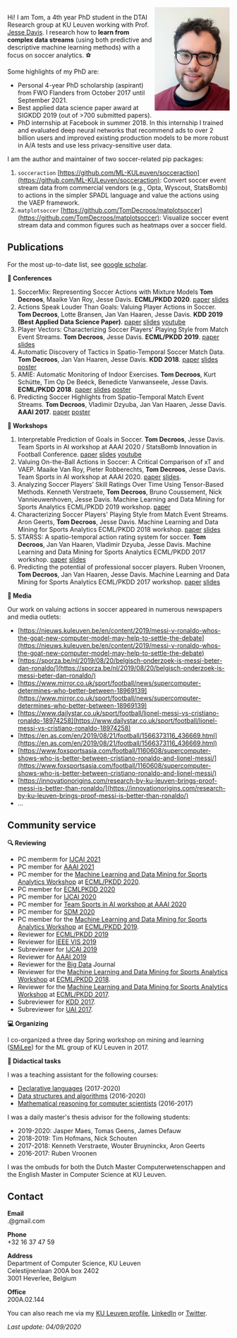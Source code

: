 <img align="right" width="170" src="https://github.com/TomDecroos/TomDecroos.github.io/raw/master/headshot_tom_small.jpg">

Hi! I am Tom, a 4th year PhD student in the DTAI Research group at KU Leuven working with Prof. [Jesse Davis](https://people.cs.kuleuven.be/~jesse.davis/). I research how to **learn from complex data streams** (using both predictive and descriptive machine learning methods) with a focus on soccer analytics. :soccer:

Some highlights of my PhD are:
- Personal 4-year PhD scholarship (aspirant) from FWO Flanders from October 2017 until September 2021.
- Best applied data science paper award at SIGKDD 2019 (out of >700 submitted papers).
- PhD internship at Facebook in summer 2018. In this internship I trained and evaluated deep neural networks that recommend ads to over 2 billion users and improved existing production models to be more robust in A/A tests and use less privacy-sensitive user data.

I am the author and maintainer of two soccer-related pip packages:
1. `socceraction` [https://github.com/ML-KULeuven/socceraction](https://github.com/ML-KULeuven/socceraction): Convert soccer event stream data from commercial vendors (e.g., Opta, Wyscout, StatsBomb) to actions in the simpler SPADL language and value the actions using the VAEP framework.
2. `matplotsoccer` [https://github.com/TomDecroos/matplotsoccer](https://github.com/TomDecroos/matplotsoccer): Visualize soccer event stream data and common figures such as heatmaps over a soccer field.

## Publications

For the most up-to-date list, see [google scholar](https://scholar.google.be/citations?user=qjT9xpQAAAAJ&hl=en).

**:blue_book: Conferences**
1. SoccerMix: Representing Soccer Actions with Mixture Models **Tom Decroos**, Maaike Van Roy, Jesse Davis. **ECML/PKDD 2020**. [paper](reports/ecml_2020.pdf) [slides](reports/soccermix-presentation.pdf) 
2. Actions Speak Louder Than Goals: Valuing Player Actions in Soccer. **Tom Decroos**, Lotte Bransen, Jan Van Haaren, Jesse Davis. **KDD 2019 (Best Applied Data Science  Paper)**. [paper](reports/kdd19_tomd.pdf) [slides](reports/kdd2019_tomd_slides.pdf)  [youtube](https://www.youtube.com/watch?v=S_WJwqfVNis])
3. Player Vectors: Characterizing Soccer Players' Playing Style from Match Event Streams. **Tom Decroos**, Jesse Davis. **ECML/PKDD 2019**. [paper](reports/ecml19_tomd.pdf) [slides](reports/playing-style-wide-v2.pdf) 
4. Automatic Discovery of Tactics in Spatio-Temporal Soccer Match Data.
**Tom Decroos**, Jan Van Haaren, Jesse Davis. **KDD 2018**. [paper](https://lirias.kuleuven.be/retrieve/510838) [slides](reports/tactics-wide-v2.pdf) [poster](reports/tactics-poster.pdf)
5. AMIE: Automatic Monitoring of Indoor Exercises. **Tom Decroos**, Kurt Schütte, Tim Op De Beéck, Benedicte Vanwanseele, Jesse Davis. **ECML/PKDD 2018**. [paper](https://lirias.kuleuven.be/retrieve/514399) [slides](reports/amie-v3.pptx) [poster](reports/amie-poster.pdf)
6. Predicting Soccer Highlights from Spatio-Temporal Match Event Streams. **Tom Decroos**, Vladimir Dzyuba, Jan Van Haaren, Jesse Davis. **AAAI 2017**. [paper](https://lirias.kuleuven.be/retrieve/415729) [poster](reports/AAAI17poster.pdf)

**:orange_book: Workshops**
1. Interpretable Prediction of Goals in Soccer. **Tom Decroos**, Jesse Davis. Team Sports in AI workshop at AAAI 2020 / StatsBomb Innovation in Football Conference. [paper](reports/interpret_vaep.pdf) [slides](reports/tom-decroos-interpretable-models.pdf) [youtube](https://www.youtube.com/watch?v=i7Ra4Qv4_m4)
2. Valuing On-the-Ball Actions in Soccer: A Critical Comparison of xT and VAEP. Maaike Van Roy, Pieter Robberechts, **Tom Decroos**, Jesse Davis. Team Sports in AI workshop at AAAI 2020. [paper](reports/xt_vs_vaep.pdf) [slides](xt_vs_vaep_slides.pdf).
3. Analyzing Soccer Players’ Skill Ratings Over Time Using Tensor-Based Methods. Kenneth Verstraete, **Tom Decroos**, Bruno Coussement, Nick Vannieuwenhoven, Jesse Davis. Machine Learning and Data Mining for Sports Analytics ECML/PKDD 2019 workshop. [paper](reports/mlsa19-verstraete.pdf) 
4. Characterizing Soccer Players' Playing Style from Match Event Streams. Aron Geerts, **Tom Decroos**, Jesse Davis. Machine Learning and Data Mining for Sports Analytics ECML/PKDD 2018 workshop. [paper](https://lirias.kuleuven.be/retrieve/517045) [slides](reports/player-vectors-v2.pptx)
5. STARSS: A spatio-temporal action rating system for soccer. **Tom Decroos**, Jan Van Haaren, Vladimir Dzyuba, Jesse Davis. Machine Learning and Data Mining for Sports Analytics ECML/PKDD 2017 workshop. [paper](https://lirias.kuleuven.be/retrieve/465691) [slides](reports/STARSS.pdf)
6. Predicting the potential of professional soccer players. Ruben Vroonen, **Tom Decroos**, Jan Van Haaren, Jesse Davis. Machine Learning and Data Mining for Sports Analytics ECML/PKDD 2017 workshop. [paper](https://lirias.kuleuven.be/retrieve/465703) [slides](reports/APROPOS.pdf)

**:newspaper: Media**

Our work on valuing actions in soccer appeared in numerous newspapers and media outlets:
- [https://nieuws.kuleuven.be/en/content/2019/messi-v-ronaldo-whos-the-goat-new-computer-model-may-help-to-settle-the-debate](https://nieuws.kuleuven.be/en/content/2019/messi-v-ronaldo-whos-the-goat-new-computer-model-may-help-to-settle-the-debate)
- [https://sporza.be/nl/2019/08/20/belgisch-onderzoek-is-messi-beter-dan-ronaldo/](https://sporza.be/nl/2019/08/20/belgisch-onderzoek-is-messi-beter-dan-ronaldo/)
- [https://www.mirror.co.uk/sport/football/news/supercomputer-determines-who-better-between-18969139](https://www.mirror.co.uk/sport/football/news/supercomputer-determines-who-better-between-18969139)
- [https://www.dailystar.co.uk/sport/football/lionel-messi-vs-cristiano-ronaldo-18974258](https://www.dailystar.co.uk/sport/football/lionel-messi-vs-cristiano-ronaldo-18974258)
- [https://en.as.com/en/2019/08/21/football/1566373116_436669.html](https://en.as.com/en/2019/08/21/football/1566373116_436669.html)
- [https://www.foxsportsasia.com/football/1160608/supercomputer-shows-who-is-better-between-cristiano-ronaldo-and-lionel-messi/](https://www.foxsportsasia.com/football/1160608/supercomputer-shows-who-is-better-between-cristiano-ronaldo-and-lionel-messi/)
- [https://innovationorigins.com/research-by-ku-leuven-brings-proof-messi-is-better-than-ronaldo/](https://innovationorigins.com/research-by-ku-leuven-brings-proof-messi-is-better-than-ronaldo/)
- ...

## Community service

**:mag: Reviewing**
- PC memberm for [IJCAI 2021](https://ijcai-21.org/)
- PC member for [AAAI 2021](https://aaai.org/Conferences/AAAI-21/)
- PC member for the [Machine Learning and Data Mining for Sports Analytics Workshop](https://dtai.cs.kuleuven.be/events/MLSA19) at [ECML/PKDD 2020](http://ecmlpkdd2019.org/).
- PC member for [ECMLPKDD 2020](https://ecmlpkdd2020.net/)
- PC member for [IJCAI 2020](https://ijcai20.org/)
- PC member for [Team Sports in AI workshop at AAAI 2020](https://ai-teamsports.weebly.com/)
- PC member for [SDM 2020](https://www.siam.org/conferences/cm/conference/sdm20)
- PC member for the [Machine Learning and Data Mining for Sports Analytics Workshop](https://dtai.cs.kuleuven.be/events/MLSA19) at [ECML/PKDD 2019](http://ecmlpkdd2019.org/).
- Reviewer for [ECML/PKDD 2019](http://www.ecmlpkdd2019.org/) 
- Reviewer for [IEEE VIS 2019](http://ieeevis.org/year/2019/welcome)
- Subreviewer for [IJCAI 2019](https://ijcai19.org/)
- Reviewer for [AAAI 2019](https://aaai.org/Conferences/AAAI-19/)
- Reviewer for the [Big Data](https://home.liebertpub.com/publications/big-data/611/overview) Journal
- Reviewer for the [Machine Learning and Data Mining for Sports Analytics Workshop](https://dtai.cs.kuleuven.be/events/MLSA18) at [ECML/PKDD 2018](http://ecmlpkdd2018.org/).
- Reviewer for the [Machine Learning and Data Mining for Sports Analytics Workshop](https://dtai.cs.kuleuven.be/events/MLSA17) at [ECML/PKDD 2017](http://ecmlpkdd2019.org/).
- Subreviewer for [KDD 2017](http://www.kdd.org/kdd2017/).
- Subreviewer for [UAI 2017](http://auai.org/uai2017/index.php).

**:computer: Organizing**

I co-organized a three day Spring workshop on mining and learning ([SMiLee](https://dtai.cs.kuleuven.be/smilee/)) for the ML group of KU Leuven in 2017.

**:school: Didactical tasks**

I was a teaching assistant for the following courses:
- [Declarative languages](https://onderwijsaanbod.kuleuven.be/2019/syllabi/e/H0N03AE.htm#activetab=doelstellingen_idp12290864) (2017-2020)
- [Data structures and algorithms](https://onderwijsaanbod.kuleuven.be/2019/syllabi/n/G0P81AN.htm#activetab=doelstellingen_idp745648) (2016-2020)
- [Mathematical reasoning for computer scientists](https://onderwijsaanbod.kuleuven.be/syllabi/n/G0U41AN.htm#activetab=doelstellingen_idm11217472) (2016-2017)
    
I was a daily master's thesis advisor for the following students:
- 2019-2020: Jasper Maes, Tomas Geens, James Defauw 
- 2018-2019: Tim Hofmans, Nick Schouten
- 2017-2018: Kenneth Verstraete, Wouter Bruyninckx, Aron Geerts
- 2016-2017: Ruben Vroonen

I was the ombuds for both the Dutch Master Computerwetenschappen and the English Master in Computer Science at KU Leuven.

## Contact
**Email**  
<firstname>.<lastname>@gmail.com

**Phone**  
+32 16 37 47 59  

**Address**  
Department of Computer Science, KU Leuven  
Celestijnenlaan 200A box 2402  
3001 Heverlee, Belgium  

**Office**  
200A.02.144

You can also reach me via my [KU Leuven profile](https://www.kuleuven.be/wieiswie/en/person/00085417), [LinkedIn](https://www.linkedin.com/in/tom-decroos-97488980/) or [Twitter](https://twitter.com/TomDecroos).

_Last update: 04/09/2020_
